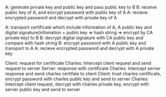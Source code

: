 A: generate private key and public key and pass public key to B
B: receive public key of A, and encrypt password with public key of A
A: recieve encrypted password and decrypt with private key of A

A: transport certificate which include information of A, A public key and digital signature(infomation + public key => hash string => encrypt by CA private key) to B
B: decrypt digital signature with CA public key and compare with hash string
B: encrypt password with A public key and transport to A
A: recieve encrypted password and decrypt with A private key

Client: request for certificate
Charles: Intercept client request and send request to server
Server: response with certificate
Charles: Intercept server response and send charles certifate to client
Client: trust charles certificate, encrypt password with charles public key and send to server
Charles: Intercept client request, decrypt with charles private key, encrypt with server public key and send to server
